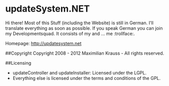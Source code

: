 updateSystem.NET
=======

Hi there! Most of this Stuff (including the Website) is still in German. I'll translate everything as soon as possible. If you speak German you can join my Developmentsquad. It consists of my and ... me :trollface:.

Homepage: http://updatesystem.net

##Copyright
Copyright 2008 - 2012 Maximilian Krauss - All rights reserved.

##Licensing
* updateController and updateInstaller: Licensed under the LGPL.
* Everything else is licensed under the terms and conditions of the GPL.